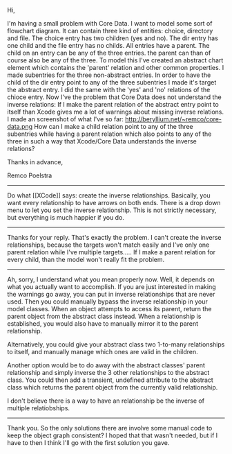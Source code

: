 Hi,

I'm having a small problem with Core Data.
I want to model some sort of flowchart diagram. It can contain three kind of entities: choice, directory and file. The choice entry has two children (yes and no). The dir entry has one child and the file entry has no childs. All entries have a parent. The child on an entry can be any of the three entries. the parent can than of course also be any of the three.
To model this I've created an abstract chart element which contains the 'parent' relation and other common properties. I made subentries for the three non-abstract entries. In order to have the child of the dir entry point to any of the three subentries I made it's target the abstract entry. I did the same with the 'yes' and 'no' relations of the chioce entry.
Now I've the problem that Core Data does not understand the inverse relations: If I make the parent relation of the abstract entry point to itself than Xcode gives me a lot of warnings about missing inverse relations. I made an screenshot of what I've so far: http://beryllium.net/~remco/core-data.png
How can I make a child relation point to any of the three subentries while having a parent relation which also points to any of the three in such a way that Xcode/Core Data understands the inverse relations?

Thanks in advance,

Remco Poelstra

----

Do what [[XCode]] says: create the inverse relationships.  Basically, you want every relationship to have arrows on both ends.  There is a drop down menu to let you set the inverse relationship.  This is not strictly necessary, but everything is much happier if you do.

----

Thanks for your reply.
That's exactly the problem. I can't create the inverse relationships, because the targets won't match easily and I've only one parent relation while I've multiple targets..... If I make a parent relation for every child, than the model won't really fit the problem.

----

Ah, sorry, I understand what you mean properly now.  Well, it depends on what you actually want to accomplish.  If you are just interested in making the warnings go away, you can put in inverse relationships that are never used.  Then you could manually bypass the inverse relationship in your model classes.  When an object attempts to access its parent, return the parent object from the abstract class instead.  When a relationship is established, you would also have to manually mirror it to the parent relationship.

Alternatively, you could give your abstract class two 1-to-many relationships to itself, and manually manage which ones are valid in the children.

Another option would be to do away with the abstract classes' parent relationship and simply inverse the 3 other relationships to the abstract class.  You could then add a transient, undefined attribute to the abstract class which returns the parent object from the currently valid relationship.

I don't believe there is a way to have an relationship be the inverse of multiple relatiobships.

----

Thank you. So the only solutions there are involve some manual code to keep the object graph consistent? I hoped that that wasn't needed, but if I have to then I think I'll go with the first solution you gave.